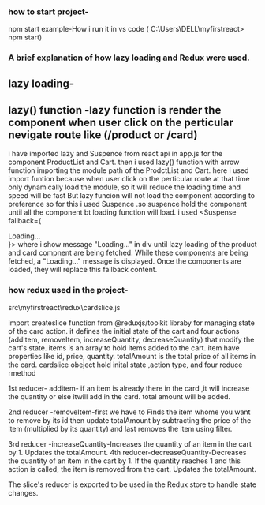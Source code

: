 ### how to start project-
npm start
example-How i run it in vs code ( C:\Users\DELL\myfirstreact> npm start)

### A brief explanation of how lazy loading and Redux were used.
 ## lazy loading-
   ## lazy() function -lazy function is render the component when user click on the perticular nevigate route like (/product or /card)
 i have imported lazy and Suspence from react api in app.js for the component ProductList and Cart.
 then  i used lazy() function with  arrow function importing the module  path  of the  ProdctList and Cart.
 here i used import funtion because when user click on the perticular route at that time only dynamically load the module, so it will reduce the loading time and speed will be fast But lazy funcion will not load the component according to preference so for this i used Suspence .so suspence hold the component until all the component bt loading function will load.
i used <Suspense fallback={<div>Loading...</div>}> where i show message "Loading..." in div until lazy loading of the product and card compnent are being fetched.
While these components are being fetched, a "Loading..." message is displayed. Once the components are loaded, they will replace this fallback content.

### how redux used in the project-
src\myfirstreact\redux\cardslice.js


import createslice function from @reduxjs/toolkit libraby for managing state of the card action.
it defines the initial state of the cart and four actions (addItem, removeItem, increaseQuantity, decreaseQuantity) that modify the cart's state.
items is an array to hold items added to the cart. item have properties like id, price, quantity.
totalAmount is  the total price of all items in the card.
cardslice obeject hold inital state ,action type, and four reduce rmethod

1st reducer- additem- if an item is already there in the card ,it will increase the quantity or else itwill add in the card. total amount will be added.

 2nd reducer -removeItem-first we have to Finds the item whome you want to remove by its id then update totalAmount by subtracting the price of the item (multiplied by its quantity) and last removes the item  using filter.

3rd reducer -increaseQuantity-Increases the quantity of an item in the cart by 1.
                              Updates the totalAmount.
4th reducer-decreaseQuantity-Decreases the quantity of an item in the cart by 1.
                             If the quantity reaches 1 and this action is called, the item is removed from the cart.
                              Updates the totalAmount. 


The slice's reducer is exported to be used in the Redux store to handle state changes.













